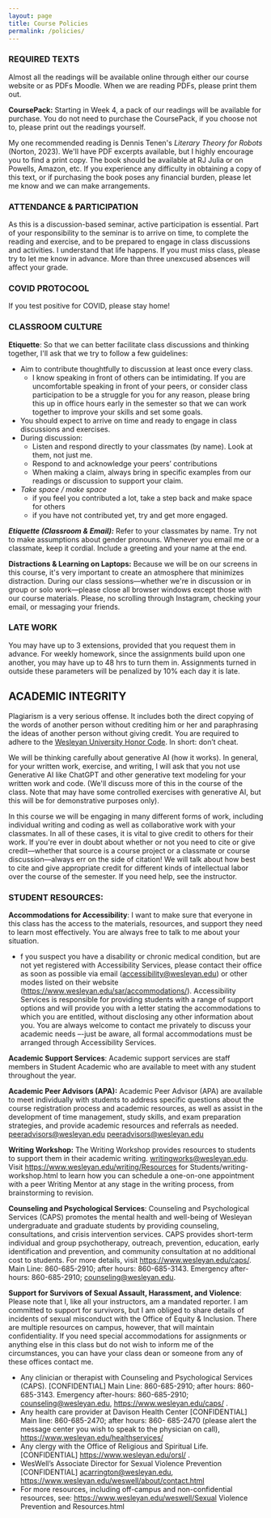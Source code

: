 ```yaml
---
layout: page
title: Course Policies
permalink: /policies/
---
```



### REQUIRED TEXTS ## 

Almost all the readings will be available online through either our course website or as PDFs Moodle. When we are reading PDFs, please print them out.

**CoursePack:** Starting in Week 4, a pack of our readings will be available for purchase. You do not need to purchase the CoursePack, if you choose not to, please print out the readings yourself. 

My one recommended reading is Dennis Tenen's *Literary Theory for Robots* (Norton, 2023). We'll have PDF excerpts available, but I highly encourage you to find a print copy. The book should be available at RJ Julia or on Powells, Amazon, etc. If you experience any difficulty in obtaining a copy of this text, or if purchasing the book poses any financial burden, please let me know and we can make arrangements.

### ATTENDANCE & PARTICIPATION

As this is a discussion-based seminar, active participation is essential.  Part of your responsibility to the seminar is to arrive on time, to complete the reading and exercise, and to be prepared to engage in class discussions and activities. I understand that life happens. If you must miss class, please try to let me know in advance. More than three unexcused absences will affect your grade.

### COVID PROTOCOOL

If you test positive for COVID, please stay home! 


### CLASSROOM CULTURE

**Etiquette**: So that we can better facilitate class discussions and thinking together, I'll ask that we try to follow a few guidelines:

- Aim to contribute thoughtfully to discussion at least once every class. 
	- I know speaking in front of others can be intimidating. If you are uncomfortable speaking in front of your peers, or consider class participation to be a struggle for you for any reason, please bring this up in office hours early in the semester so that we can work together to improve your skills and set some goals.
- You should expect to arrive on time and ready to engage in class discussions and exercises.
- During discussion:
	- Listen and respond directly to your classmates (by name). Look at them, not just me.
	- Respond to and acknowledge your peers’ contributions
	- When making a claim, always bring in specific examples from our readings or discussion to support your claim.
- *Take space / make space*
	- if you feel you contributed a lot, take a step back and make space for others 
	- if you have not contributed yet, try and get more engaged.

***Etiquette (Classroom & Email):*** Refer to your classmates by name. Try not to make assumptions about gender pronouns. Whenever you email me or a classmate, keep it cordial. Include a greeting and your name at the end.

**Distractions & Learning on Laptops:** Because we will be on our screens in this course, it's very important to create an atmosphere that minimizes distraction. During our class sessions––whether we're in discussion or in group or solo work––please close all browser windows except those with our course materials. Please, no scrolling through Instagram, checking your email, or messaging your friends.

### LATE WORK
You may have up to 3 extensions, provided that you request them in advance. For weekly homework, since the assignments build upon one another, you may have up to 48 hrs to turn them in. Assignments turned in outside these parameters will be penalized by 10% each day it is late.


## ACADEMIC INTEGRITY

Plagiarism is a very serious offense. It includes both the direct copying of the words of another person without crediting him or her and paraphrasing the ideas of another person without giving credit. You are required to adhere to the [Wesleyan University Honor Code](https://www.wesleyan.edu/studentaffairs/studenthandbook/honor-code.html). In short: don’t cheat. 

We will be thinking carefully about generative AI (how it works). In general, for your written work, exercise, and writing, I will ask that you not use Generative AI like ChatGPT and other generative text modeling for your written work and code. (We'll discuss more of this in the course of the class. Note that may have some controlled exercises with generative AI, but this will be for demonstrative purposes only).

In this course we will be engaging in many different forms of work, including individual writing and coding as well as collaborative work with your classmates. In all of these cases, it is vital to give credit to others for their work. If you're ever in doubt about whether or not you need to cite or give credit––whether that source is a course project or a classmate or course discussion––always err on the side of citation! We will talk about how best to cite and give appropriate credit for different kinds of intellectual labor over the course of the semester.  If you need help, see the instructor.

### STUDENT RESOURCES: 

**Accommodations for Accessibility**: I want to make sure that everyone in this class has the access to the materials, resources, and support they need to learn most effectively. You are always free to talk to me about your situation.

+ f you suspect you have a disability or chronic medical condition, but are not yet registered with Accessibility Services, please contact their office as soon as possible via email (accessibility@wesleyan.edu) or other modes listed on their website (https://www.wesleyan.edu/sar/accommodations/). Accessibility Services is responsible for providing students with a range of support options and will provide you with a letter stating the accommodations to which you are entitled, without disclosing any other information about you. You are always welcome to contact me privately to discuss your academic needs –-just be aware, all formal accommodations must be arranged through Accessibility Services.

**Academic Support Services**: Academic support services are staff members in Student Academic who are available to meet with any student throughout the year.

**Academic Peer Advisors (APA):** Academic Peer Advisor (APA) are available to meet individually with students to address specific questions about the course registration process and academic resources, as well as assist in the development of time management, study skills, and exam preparation strategies, and provide academic resources and referrals as needed. peeradvisors@wesleyan.edu peeradvisors@wesleyan.edu

**Writing Workshop:** The Writing Workshop provides resources to students to support them in their academic writing. writingworks@wesleyan.edu. Visit https://www.wesleyan.edu/writing/Resources for Students/writing-workshop.html to learn how you can schedule a one-on-one appointment with a peer Writing Mentor at any stage in the writing process, from brainstorming to revision.

**Counseling and Psychological Services**: Counseling and Psychological Services (CAPS) promotes the mental health and well-being of Wesleyan undergraduate and graduate students by providing counseling, consultations, and crisis intervention services. CAPS provides short-term individual and group psychotherapy, outreach, prevention, education, early identification and prevention, and community consultation at no additional cost to students. For more details, visit https://www.wesleyan.edu/caps/. Main Line: 860-685-2910; after hours: 860-685-3143. Emergency after-hours: 860-685-2910; counseling@wesleyan.edu. 

**Support for Survivors of Sexual Assault, Harassment, and Violence**: Please note that I, like all your instructors, am a mandated reporter. I am committed to support for survivors, but I am obliged to share details of incidents of sexual misconduct with the Office of Equity & Inclusion. There are multiple resources on campus, however, that will maintain confidentiality. If you need special accommodations for assignments or anything else in this class but do not wish to inform me of the circumstances, you can have your class dean or someone from any of these offices contact me. 

+ Any clinician or therapist with Counseling and Psychological Services (CAPS). [CONFIDENTIAL] Main Line: 860-685-2910; after hours: 860-685-3143. Emergency after-hours: 860-685-2910; counseling@wesleyan.edu, https://www.wesleyan.edu/caps/ .
+ Any health care provider at Davison Health Center 
[CONFIDENTIAL] Main line: 860-685-2470; after hours: 860- 685-2470 (please alert the message center you wish to speak to the physician on call), https://www.wesleyan.edu/healthservices/ 
+ Any clergy with the Office of Religious and Spiritual Life. [CONFIDENTIAL] https://www.wesleyan.edu/orsl/ .
+ WesWell’s Associate Director for Sexual Violence Prevention [CONFIDENTIAL] acarrington@wesleyan.edu, https://www.wesleyan.edu/weswell/about/contact.html 
+ For more resources, including off-campus and non-confidential resources, see: https://www.wesleyan.edu/weswell/Sexual Violence Prevention and Resources.html 
